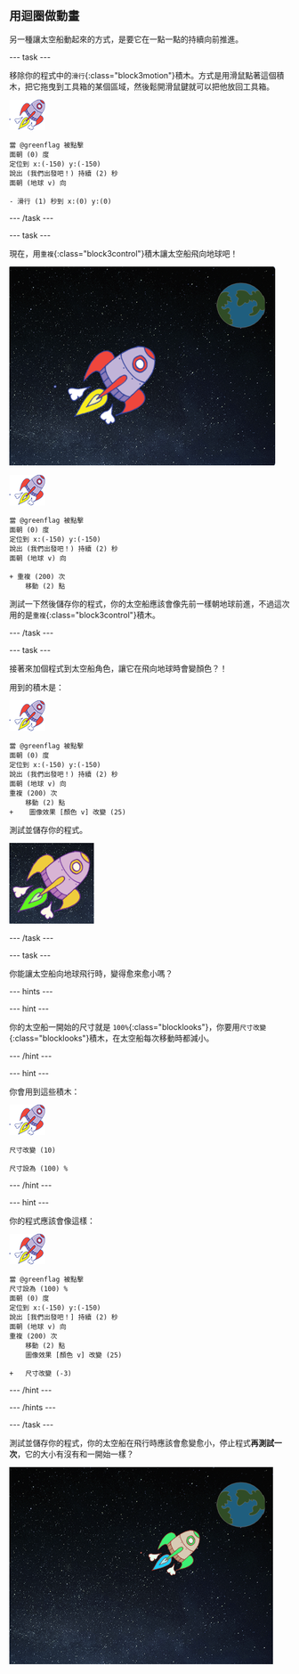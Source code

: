 ## 用迴圈做動畫

另一種讓太空船動起來的方式，是要它在一點一點的持續向前推進。

\--- task \---

移除你的程式中的`滑行`{:class="block3motion"}積木。方式是用滑鼠點著這個積木，把它拖曳到工具箱的某個區域，然後鬆開滑鼠鍵就可以把他放回工具箱。

![太空船角色](images/sprite-spaceship.png)

```blocks3
當 @greenflag 被點擊
面朝 (0) 度
定位到 x:(-150) y:(-150)
說出 (我們出發吧！) 持續 (2) 秒
面朝 (地球 v) 向

- 滑行 (1) 秒到 x:(0) y:(0)
```

\--- /task \---

\--- task \---

現在，用`重複`{:class="block3control"}積木讓太空船飛向地球吧！

![測試太空船動畫](images/space-animate-stage.png)

![太空船角色](images/sprite-spaceship.png)

```blocks3
當 @greenflag 被點擊
面朝 (0) 度
定位到 x:(-150) y:(-150)
說出 (我們出發吧！) 持續 (2) 秒
面朝 (地球 v) 向

+ 重複 (200) 次
    移動 (2) 點
```

測試一下然後儲存你的程式，你的太空船應該會像先前一樣朝地球前進，不過這次用的是`重複`{:class="block3control"}積木。

\--- /task \---

\--- task \---

接著來加個程式到太空船角色，讓它在飛向地球時會變顏色？！

用到的積木是：

![太空船角色](images/sprite-spaceship.png)

```blocks3
當 @greenflag 被點擊
面朝 (0) 度
定位到 x:(-150) y:(-150)
說出 (我們出發吧！) 持續 (2) 秒
面朝 (地球 v) 向
重複 (200) 次
    移動 (2) 點
+    圖像效果 [顏色 v] 改變 (25)
```

測試並儲存你的程式。

![測試變色太空船](images/space-colour-test.png)

\--- /task \---

\--- task \---

你能讓太空船向地球飛行時，變得愈來愈小嗎？

\--- hints \---

\--- hint \---

你的太空船一開始的尺寸就是 `100%`{:class="blocklooks"}，你要用`尺寸改變 `{:class="blocklooks"}積木，在太空船每次移動時都減小。

\--- /hint \---

\--- hint \---

你會用到這些積木：

![太空船角色](images/sprite-spaceship.png)

```blocks3
尺寸改變 (10)

尺寸設為 (100) %
```

\--- /hint \---

\--- hint \---

你的程式應該會像這樣：

![太空船角色](images/sprite-spaceship.png)

```blocks3
當 @greenflag 被點擊
尺寸設為 (100) %
面朝 (0) 度
定位到 x:(-150) y:(-150)
說出 [我們出發吧！] 持續 (2) 秒
面朝 (地球 v) 向
重複 (200) 次
    移動 (2) 點
    圖像效果 [顏色 v] 改變 (25)

+   尺寸改變 (-3)
```

\--- /hint \---

\--- /hints \---

\--- /task \---

測試並儲存你的程式，你的太空船在飛行時應該會愈變愈小，停止程式**再測試一次**，它的大小有沒有和一開始一樣？

![測試一艘正在縮小的太空船](images/space-size-test.png)